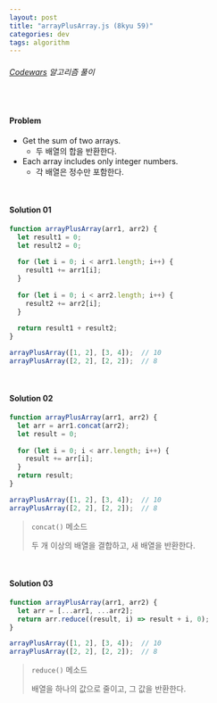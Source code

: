 ```yaml
---
layout: post
title: "arrayPlusArray.js (8kyu 59)"
categories: dev
tags: algorithm
---
```


###### [Codewars](https://www.codewars.com) 알고리즘 풀이

<br>

#### Problem

- Get the sum of two arrays.
  - 두 배열의 합을 반환한다.
- Each array includes only integer numbers.
  - 각 배열은 정수만 포함한다.

<br>

#### Solution 01

```js
function arrayPlusArray(arr1, arr2) {
  let result1 = 0;
  let result2 = 0;
  
  for (let i = 0; i < arr1.length; i++) {
    result1 += arr1[i];
  }
  
  for (let i = 0; i < arr2.length; i++) {
    result2 += arr2[i];
  }
  
  return result1 + result2;
}

arrayPlusArray([1, 2], [3, 4]);  // 10
arrayPlusArray([2, 2], [2, 2]);  // 8
```

<br>

#### Solution 02

```js
function arrayPlusArray(arr1, arr2) {
  let arr = arr1.concat(arr2);
  let result = 0;
  
  for (let i = 0; i < arr.length; i++) {
    result += arr[i];
  }
  return result;
}

arrayPlusArray([1, 2], [3, 4]);  // 10
arrayPlusArray([2, 2], [2, 2]);  // 8
```

> `concat()` 메소드
>
> 두 개 이상의 배열을 결합하고, 새 배열을 반환한다.

<br>

#### Solution 03

```js
function arrayPlusArray(arr1, arr2) {
  let arr = [...arr1, ...arr2];
  return arr.reduce((result, i) => result + i, 0);
}

arrayPlusArray([1, 2], [3, 4]);  // 10
arrayPlusArray([2, 2], [2, 2]);  // 8
```

> `reduce()` 메소드
>
> 배열을 하나의 값으로 줄이고, 그 값을 반환한다.

<br>

<br>